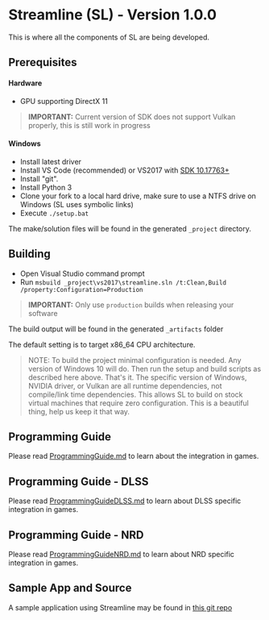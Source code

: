 # Streamline (SL) - Version 1.0.0
This is where all the components of SL are being developed.

## Prerequisites
#### Hardware
- GPU supporting DirectX 11

> **IMPORTANT:**
> Current version of SDK does not support Vulkan properly, this is still work in progress
#### Windows
- Install latest driver
- Install VS Code (recommended) or VS2017 with [SDK 10.17763+](https://go.microsoft.com/fwlink/?LinkID=2023014)
- Install "git".
- Install Python 3
- Clone your fork to a local hard drive, make sure to use a NTFS drive on Windows (SL uses symbolic links)
- Execute `./setup.bat` 

The make/solution files will be found in the generated `_project` directory. 

## Building
- Open Visual Studio command prompt
- Run `msbuild _project\vs2017\streamline.sln /t:Clean,Build /property:Configuration=Production`
> **IMPORTANT:**
> Only use `production` builds when releasing your software

The build output will be found in the generated `_artifacts` folder 

The default setting is to target x86_64 CPU architecture.

> NOTE: To build the project minimal configuration is needed. Any version of Windows 10 will do. Then
run the setup and build scripts as described here above. That's it. The specific version of Windows, NVIDIA driver,
or Vulkan are all runtime dependencies, not compile/link time dependencies. This allows SL to build on stock
virtual machines that require zero configuration. This is a beautiful thing, help us keep it that way.

## Programming Guide
Please read [ProgrammingGuide.md](docs/ProgrammingGuide.md) to learn about the integration in games.
## Programming Guide - DLSS
Please read [ProgrammingGuideDLSS.md](docs/ProgrammingGuideDLSS.md) to learn about DLSS specific integration in games.
## Programming Guide - NRD
Please read [ProgrammingGuideNRD.md](docs/ProgrammingGuideNRD.md) to learn about NRD specific integration in games.

## Sample App and Source
A sample application using Streamline may be found in [this git repo](https://github.com/NVIDIAGameWorks/Streamline_Sample)
